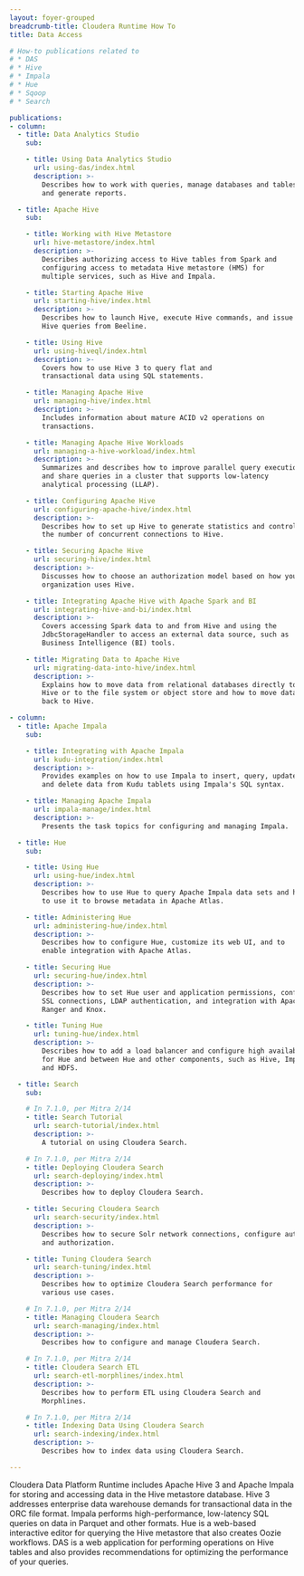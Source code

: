 ```yaml
---
layout: foyer-grouped
breadcrumb-title: Cloudera Runtime How To
title: Data Access

# How-to publications related to
# * DAS
# * Hive
# * Impala
# * Hue
# * Sqoop
# * Search

publications:
- column:
  - title: Data Analytics Studio
    sub:

    - title: Using Data Analytics Studio
      url: using-das/index.html
      description: >-
        Describes how to work with queries, manage databases and tables,
        and generate reports.

  - title: Apache Hive
    sub:

    - title: Working with Hive Metastore
      url: hive-metastore/index.html
      description: >-
        Describes authorizing access to Hive tables from Spark and
        configuring access to metadata Hive metastore (HMS) for
        multiple services, such as Hive and Impala.

    - title: Starting Apache Hive
      url: starting-hive/index.html
      description: >-
        Describes how to launch Hive, execute Hive commands, and issue
        Hive queries from Beeline.

    - title: Using Hive
      url: using-hiveql/index.html
      description: >-
        Covers how to use Hive 3 to query flat and
        transactional data using SQL statements.

    - title: Managing Apache Hive
      url: managing-hive/index.html
      description: >-
        Includes information about mature ACID v2 operations on
        transactions.

    - title: Managing Apache Hive Workloads
      url: managing-a-hive-workload/index.html
      description: >-
        Summarizes and describes how to improve parallel query execution
        and share queries in a cluster that supports low-latency
        analytical processing (LLAP).

    - title: Configuring Apache Hive
      url: configuring-apache-hive/index.html
      description: >-
        Describes how to set up Hive to generate statistics and control
        the number of concurrent connections to Hive.

    - title: Securing Apache Hive
      url: securing-hive/index.html
      description: >-
        Discusses how to choose an authorization model based on how your
        organization uses Hive.

    - title: Integrating Apache Hive with Apache Spark and BI
      url: integrating-hive-and-bi/index.html
      description: >-
        Covers accessing Spark data to and from Hive and using the
        JdbcStorageHandler to access an external data source, such as
        Business Intelligence (BI) tools.

    - title: Migrating Data to Apache Hive
      url: migrating-data-into-hive/index.html
      description: >-
        Explains how to move data from relational databases directly to
        Hive or to the file system or object store and how to move data
        back to Hive.

- column:
  - title: Apache Impala
    sub:

    - title: Integrating with Apache Impala
      url: kudu-integration/index.html
      description: >-
        Provides examples on how to use Impala to insert, query, update,
        and delete data from Kudu tablets using Impala's SQL syntax.

    - title: Managing Apache Impala
      url: impala-manage/index.html
      description: >-
        Presents the task topics for configuring and managing Impala.

  - title: Hue
    sub:

    - title: Using Hue
      url: using-hue/index.html
      description: >-
        Describes how to use Hue to query Apache Impala data sets and how
        to use it to browse metadata in Apache Atlas.

    - title: Administering Hue
      url: administering-hue/index.html
      description: >-
        Describes how to configure Hue, customize its web UI, and to
        enable integration with Apache Atlas.

    - title: Securing Hue
      url: securing-hue/index.html
      description: >-
        Describes how to set Hue user and application permissions, configure
        SSL connections, LDAP authentication, and integration with Apache
        Ranger and Knox.

    - title: Tuning Hue
      url: tuning-hue/index.html
      description: >-
        Describes how to add a load balancer and configure high availability
        for Hue and between Hue and other components, such as Hive, Impala,
        and HDFS.

  - title: Search
    sub:

    # In 7.1.0, per Mitra 2/14
    - title: Search Tutorial
      url: search-tutorial/index.html
      description: >-
        A tutorial on using Cloudera Search.

    # In 7.1.0, per Mitra 2/14
    - title: Deploying Cloudera Search
      url: search-deploying/index.html
      description: >-
        Describes how to deploy Cloudera Search.

    - title: Securing Cloudera Search
      url: search-security/index.html
      description: >-
        Describes how to secure Solr network connections, configure authentication
        and authorization.

    - title: Tuning Cloudera Search
      url: search-tuning/index.html
      description: >-
        Describes how to optimize Cloudera Search performance for
        various use cases.

    # In 7.1.0, per Mitra 2/14
    - title: Managing Cloudera Search
      url: search-managing/index.html
      description: >-
        Describes how to configure and manage Cloudera Search.

    # In 7.1.0, per Mitra 2/14
    - title: Cloudera Search ETL
      url: search-etl-morphlines/index.html
      description: >-
        Describes how to perform ETL using Cloudera Search and
        Morphlines.

    # In 7.1.0, per Mitra 2/14
    - title: Indexing Data Using Cloudera Search
      url: search-indexing/index.html
      description: >-
        Describes how to index data using Cloudera Search.

---
```

Cloudera Data Platform Runtime includes Apache Hive 3 and Apache Impala
for storing and accessing data in the Hive metastore database. Hive 3
addresses enterprise data warehouse demands for transactional data in
the ORC file format. Impala performs high-performance, low-latency SQL
queries on data in Parquet and other formats. Hue is a web-based interactive
editor for querying the Hive metastore that also creates Oozie workflows. DAS
is a web application for performing operations on Hive tables and also
provides recommendations for optimizing the performance of your queries.

